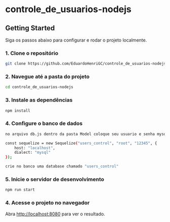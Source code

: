 
# controle_de_usuarios-nodejs

## Getting Started

Siga os passos abaixo para configurar e rodar o projeto localmente.

### 1. Clone o repositório

```bash
git clone https://github.com/EduardoHenriGC/controle_de_usuarios-nodejs.git
```
### 2. Navegue até a pasta do projeto

```bash
cd controle_de_usuarios-nodejs
```

### 3. Instale as dependências

```bash
npm install
```
### 4. Configure o banco de dados

```bash
no arquivo db.js dentro da pasta Model coloque seu usuario e senha mysql ou configure com algum banco de sua preferencia.

const sequelize = new Sequelize("users_control", "root", "12345", {
    host: "localhost",
    dialect: "mysql"
});

crie no banco uma database chamado "users_control"
```


### 5. Inicie o servidor de desenvolvimento

```bash
npm run start
```

### 4. Acesse o projeto no navegador

Abra [http://localhost:8080](http://localhost:8080) para ver o resultado.

